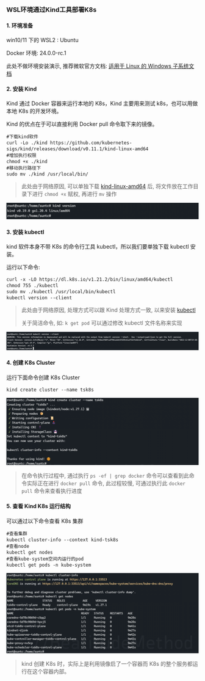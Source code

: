 ### WSL环境通过Kind工具部署K8s

#### 1. 环境准备

win10/11 下的 WSL2 : Ubuntu

Docker 环境:  24.0.0-rc.1

此处不做环境安装演示, 推荐微软官方文档: [适用于 Linux 的 Windows 子系统文档](https://learn.microsoft.com/zh-cn/windows/wsl/)

#### 2. 安装 Kind

Kind 通过 Docker 容器来运行本地的 K8s，Kind 主要用来测试 k8s，也可以用做本地 K8s 的开发环境。

Kind 的优点在于可以直接利用 Docker pull 命令取下来的镜像。

```shell
#下载kind软件
curl -Lo ./kind https://github.com/kubernetes-sigs/kind/releases/download/v0.11.1/kind-linux-amd64
#增加执行权限
chmod +x ./kind
#移动执行路径下
sudo mv ./kind /usr/local/bin/
```

> 此处由于网络原因, 可以单独下载 [kind-linux-amd64](https://github.com/kubernetes-sigs/kind/releases/download/v0.11.1/kind-linux-amd64) 后, 将文件放在工作目录下进行 `chmod +x` 赋权, 再进行 `mv` 操作

![image-20230529211725062](assets/image-20230529211725062.png)

#### 3. 安装 kubectl

kind 软件本身不带 K8s 的命令行工具 kubectl，所以我们要单独下载 kubectl 安装。

运行以下命令:

```shell
curl -x -LO https://dl.k8s.io/v1.21.2/bin/linux/amd64/kubectl
chmod 755 ./kubectl
sudo mv ./kubectl /usr/local/bin/kubectl
kubectl version --client
```

> 此处由于网络原因, 处理方式可以跟 Kind 处理方式一致, 以来安装 [kubectl](https://dl.k8s.io/v1.21.2/bin/linux/amd64/kubectl)
>
> 关于简洁命令, 如: `k get pod` 可以通过修改 kubectl 文件名称来实现

![image-20230529211654666](assets/image-20230529211654666.png)

#### **4. 创建 K8s Cluster**

运行下面命令创建 K8s Cluster

```shell
kind create cluster --name tsk8s
```

![image-20230529211856875](assets/image-20230529211856875.png)

> 在命令执行过程中, 通过执行 `ps -ef | grep docker` 命令可以查看到此命令实际正在进行 `docker pull` 命令, 此过程较慢, 可通过执行此 `docker pull` 命令来查看执行进度

#### 5. 查看	Kind K8s 运行结构

可以通过以下命令查看 K8s 集群

```shell
#查看集群
kubectl cluster-info --context kind-tsk8s
#查看node
kubectl get nodes
#查看kube-system空间内运行的pod
kubectl get pods -n kube-system
```

![image-20230529212802356](assets/image-20230529212802356.png)

> kind 创建 K8s 时，实际上是利用镜像启了一个容器而 K8s 的整个服务都运行在这个容器内部。

​	
